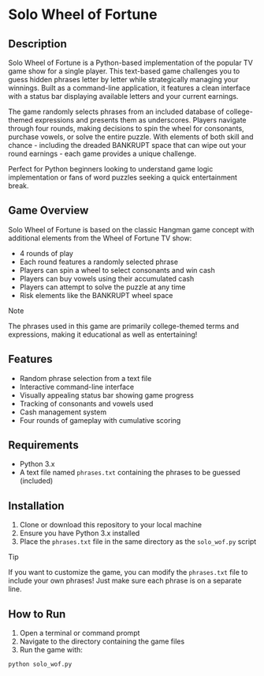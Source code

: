 # Solo Wheel of Fortune

## Description

Solo Wheel of Fortune is a Python-based implementation of the popular TV game show for a single player. This text-based game challenges you to guess hidden phrases letter by letter while strategically managing your winnings. Built as a command-line application, it features a clean interface with a status bar displaying available letters and your current earnings.

The game randomly selects phrases from an included database of college-themed expressions and presents them as underscores. Players navigate through four rounds, making decisions to spin the wheel for consonants, purchase vowels, or solve the entire puzzle. With elements of both skill and chance - including the dreaded BANKRUPT space that can wipe out your round earnings - each game provides a unique challenge.

Perfect for Python beginners looking to understand game logic implementation or fans of word puzzles seeking a quick entertainment break.

## Game Overview

Solo Wheel of Fortune is based on the classic Hangman game concept with additional elements from the Wheel of Fortune TV show:

- 4 rounds of play
- Each round features a randomly selected phrase
- Players can spin a wheel to select consonants and win cash
- Players can buy vowels using their accumulated cash
- Players can attempt to solve the puzzle at any time
- Risk elements like the BANKRUPT wheel space

> [!NOTE]
> 
> The phrases used in this game are primarily college-themed terms and expressions, making it educational as well as entertaining!

## Features

- Random phrase selection from a text file
- Interactive command-line interface
- Visually appealing status bar showing game progress
- Tracking of consonants and vowels used
- Cash management system
- Four rounds of gameplay with cumulative scoring

## Requirements

- Python 3.x
- A text file named `phrases.txt` containing the phrases to be guessed (included)

## Installation

1. Clone or download this repository to your local machine
2. Ensure you have Python 3.x installed
3. Place the `phrases.txt` file in the same directory as the `solo_wof.py` script

> [!TIP]
> 
> If you want to customize the game, you can modify the `phrases.txt` file to include your own phrases! Just make sure each phrase is on a separate line.

## How to Run

1. Open a terminal or command prompt
2. Navigate to the directory containing the game files
3. Run the game with:

```bash
python solo_wof.py
